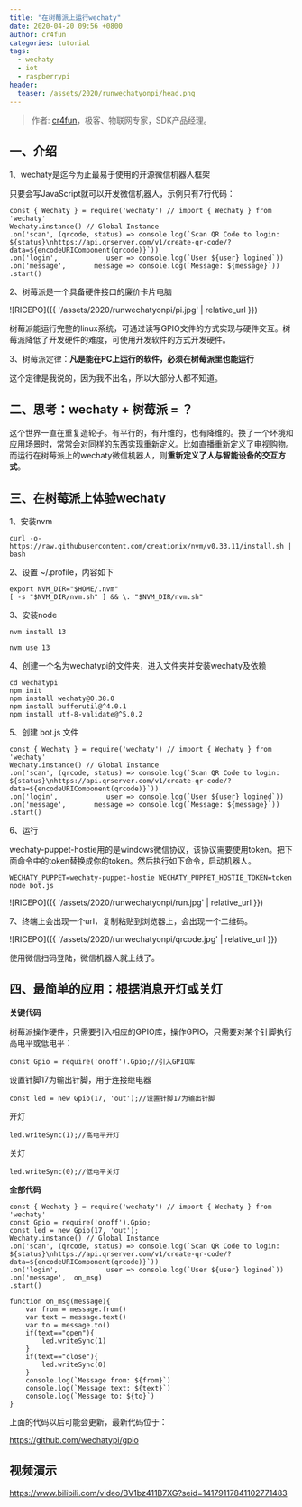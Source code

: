 ```yaml
---
title: "在树莓派上运行wechaty"
date: 2020-04-20 09:56 +0800
author: cr4fun
categories: tutorial
tags:
  - wechaty
  - iot
  - raspberrypi
header:
  teaser: /assets/2020/runwechatyonpi/head.png
---
```

<!-- markdownlint-disable -->

> 作者: [cr4fun](https://github.com/cr4fun)，极客、物联网专家，SDK产品经理。

<!-- more -->

## 一、介绍

1、wechaty是迄今为止最易于使用的开源微信机器人框架

只要会写JavaScript就可以开发微信机器人，示例只有7行代码：

```
const { Wechaty } = require('wechaty') // import { Wechaty } from 'wechaty'
Wechaty.instance() // Global Instance
.on('scan', (qrcode, status) => console.log(`Scan QR Code to login: ${status}\nhttps://api.qrserver.com/v1/create-qr-code/?data=${encodeURIComponent(qrcode)}`))
.on('login',            user => console.log(`User ${user} logined`))
.on('message',       message => console.log(`Message: ${message}`))
.start()
```

2、树莓派是一个具备硬件接口的廉价卡片电脑

![RICEPO]({{ '/assets/2020/runwechatyonpi/pi.jpg' | relative_url }})

树莓派能运行完整的linux系统，可通过读写GPIO文件的方式实现与硬件交互。树莓派降低了开发硬件的难度，可使用开发软件的方式开发硬件。

3、树莓派定律：**凡是能在PC上运行的软件，必须在树莓派里也能运行**

这个定律是我说的，因为我不出名，所以大部分人都不知道。

## 二、思考：wechaty + 树莓派 = ？

这个世界一直在重复造轮子。有平行的，有升维的，也有降维的。换了一个环境和应用场景时，常常会对同样的东西实现重新定义。比如直播重新定义了电视购物。而运行在树莓派上的wechaty微信机器人，则**重新定义了人与智能设备的交互方式**。

## 三、在树莓派上体验wechaty

1、安装nvm

```
curl -o- https://raw.githubusercontent.com/creationix/nvm/v0.33.11/install.sh | bash
```

2、设置 ~/.profile，内容如下

```
export NVM_DIR="$HOME/.nvm"
[ -s "$NVM_DIR/nvm.sh" ] && \. "$NVM_DIR/nvm.sh"
```

3、安装node

```
nvm install 13
```

```
nvm use 13
```
4、创建一个名为wechatypi的文件夹，进入文件夹并安装wechaty及依赖

```
cd wechatypi
npm init
npm install wechaty@0.38.0
npm install bufferutil@^4.0.1
npm install utf-8-validate@^5.0.2
```

5、创建 bot.js 文件

```
const { Wechaty } = require('wechaty') // import { Wechaty } from 'wechaty'
Wechaty.instance() // Global Instance
.on('scan', (qrcode, status) => console.log(`Scan QR Code to login: ${status}\nhttps://api.qrserver.com/v1/create-qr-code/?data=${encodeURIComponent(qrcode)}`))
.on('login',            user => console.log(`User ${user} logined`))
.on('message',       message => console.log(`Message: ${message}`))
.start()
```

6、运行

wechaty-puppet-hostie用的是windows微信协议，该协议需要使用token。把下面命令中的token替换成你的token。然后执行如下命令，启动机器人。

```
WECHATY_PUPPET=wechaty-puppet-hostie WECHATY_PUPPET_HOSTIE_TOKEN=token node bot.js
```

![RICEPO]({{ '/assets/2020/runwechatyonpi/run.jpg' | relative_url }})

7、终端上会出现一个url，复制粘贴到浏览器上，会出现一个二维码。

![RICEPO]({{ '/assets/2020/runwechatyonpi/qrcode.jpg' | relative_url }})

使用微信扫码登陆，微信机器人就上线了。

## 四、最简单的应用：根据消息开灯或关灯

**关键代码**

树莓派操作硬件，只需要引入相应的GPIO库，操作GPIO，只需要对某个针脚执行高电平或低电平：
```
const Gpio = require('onoff').Gpio;//引入GPIO库
```

设置针脚17为输出针脚，用于连接继电器
```
const led = new Gpio(17, 'out');//设置针脚17为输出针脚
```

开灯
```
led.writeSync(1);//高电平开灯
```

关灯
```
led.writeSync(0);//低电平关灯
```

**全部代码**

```
const { Wechaty } = require('wechaty') // import { Wechaty } from 'wechaty'
const Gpio = require('onoff').Gpio;
const led = new Gpio(17, 'out');
Wechaty.instance() // Global Instance
.on('scan', (qrcode, status) => console.log(`Scan QR Code to login: ${status}\nhttps://api.qrserver.com/v1/create-qr-code/?data=${encodeURIComponent(qrcode)}`))
.on('login',            user => console.log(`User ${user} logined`))
.on('message',  on_msg)
.start()

function on_msg(message){
    var from = message.from()
    var text = message.text()
    var to = message.to()
    if(text=="open"){
        led.writeSync(1)
    }
    if(text=="close"){
        led.writeSync(0)
    }
    console.log(`Message from: ${from}`)
    console.log(`Message text: ${text}`)
    console.log(`Message to: ${to}`)
}
```
上面的代码以后可能会更新，最新代码位于：

https://github.com/wechatypi/gpio

## 视频演示

https://www.bilibili.com/video/BV1bz411B7XG?seid=14179117841102771483
